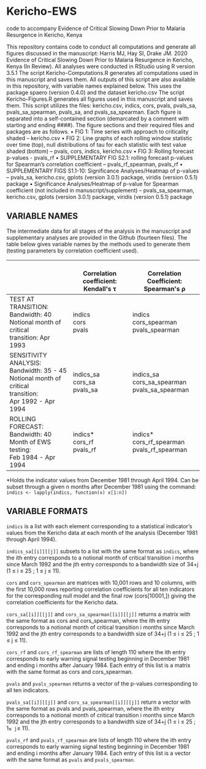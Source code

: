 # Kericho-EWS
code to accompany Evidence of Critical Slowing Down Prior to Malaria Resurgence in Kericho, Kenya

This repository contains code to conduct all computations and generate all figures discussed in the manuscript:
Harris MJ, Hay SI, Drake JM. 2020 Evidence of Critical Slowing Down Prior to Malaria Resurgence in Kericho, Kenya (In Review).
All analyses were conducted in RStudio using R version 3.5.1
The script Kericho-Computations.R generates all computations used in this manuscript and saves them. All outputs of this script are also available in this repository, with variable names explained below. This uses the package spaero (version 0.4.0) and the dataset kericho.csv
The script Kericho-Figures.R generates all figures used in this manuscript and saves them. This script utilizes the files: kericho.csv, indics, cors, pvals, pvals_sa, pvals_sa_spearman, pvals_sa, and pvals_sa_spearman. Each figure is separated into a self-contained section (demarcated by a comment with starting and ending ####). The figure sections and their required files and packages are as follows.
•	FIG 1: Time series with approach to criticality shaded – kericho.csv
•	FIG 2: Line graphs of each rolling window statistic over time (top), null distributions of tau for each statistic with test value shaded (bottom) – pvals, cors, indics, kericho.csv
•	FIG 3: Rolling forecast p-values - pvals_rf
•	SUPPLEMENTARY FIG S2.1: rolling forecast p-values for Spearman’s correlation coefficient – pvals_rf_spearman, pvals_rf
•	SUPPLEMENTARY FIGS S1.1-10: Significance Analyses/Heatmap of p-values – pvals_sa, kericho.csv, gplots (version 3.0.1) package, viridis (version 0.5.1) package
•	Significance Analyses/Heatmap of p-value for Spearman coefficient (not included in manuscript/supplement) – pvals_sa_spearman, kericho.csv, gplots (version 3.0.1) package, viridis (version 0.5.1) package

## VARIABLE NAMES
The intermediate data for all stages of the analysis in the manuscript and supplementary analyses are provided in the Github (fourteen files). The table below gives variable names by the methods used to generate them (testing parameters by correlation coefficient used). 

|                                                                                                                  | <br>Correlation coefficient:<br>Kendall's τ | <br>Correlation Coefficient:<br>Spearman's ρ       |
|------------------------------------------------------------------------------------------------------------------|----------------------------------------------|----------------------------------------------------|
| TEST AT TRANSITION:<br>Bandwidth: 40<br>Notional month of critical<br>transition: Apr 1993                       | indics<br>cors<br>pvals<br>                  | indics<br>cors_spearman<br>pvals_spearman          |
| SENSITIVITY ANALYSIS:<br>Bandwidth: 35 - 45<br>Notional month of critical<br>transition: <br>Apr 1992 - Apr 1994 | indics_sa<br>cors_sa<br>pvals_sa<br>         | indics_sa<br>cors_sa_spearman<br>pvals_sa_spearman |
| ROLLING FORECAST:<br>Bandwidth: 40<br>Month of EWS testing: <br>Feb 1984 - Apr 1994                              | indics*<br>cors_rf<br>pvals_rf               | indics*<br>cors_rf_spearman<br>pvals_rf_spearman   |

*Holds the indicator values from December 1981 through April 1994. Can be subset through a given n months after December 1981 using the command:
```indics <- lapply(indics, function(x) x[1:n]) ```

## VARIABLE FORMATS
```indics``` is a list with each element corresponding to a statistical indicator’s values from the Kericho data at each month of the analysis (December 1981 through April 1994). 

```indics_sa[[i]][[j]]``` subsets to a list with the same format as ```indics```, where the ith entry corresponds to a notional month of critical transition i months since March 1992 and the jth entry corresponds to a bandwidth size of 34+j (1 ≤ i ≤ 25 ; 1 ≤ j ≤ 11).

```cors``` and ```cors_spearman``` are matrices with 10,001 rows and 10 columns, with the first 10,000 rows reporting correlation coefficients for all ten indicators for the corresponding null model and the final row (cors[10001,]) giving the correlation coefficients for the Kericho data. 

```cors_sa[[i]][[j]]``` and ```cors_sa_spearman[[i]][[j]]``` returns a matrix with the same format as cors and cors_spearman, where the ith entry corresponds to a notional month of critical transition  i months since March 1992 and the jth entry corresponds to a bandwidth size of 34+j (1 ≤ i ≤ 25 ; 1 ≤ j ≤ 11).

```cors_rf``` and ```cors_rf_spearman``` are lists of length 110 where the ith entry corresponds to early warning signal testing beginning in December 1981 and ending i months after January 1984. Each entry of this list is a matrix with the same format as cors and cors_spearman.

```pvals``` and ```pvals_spearman``` returns a vector of the p-values corresponding to all ten indicators.

```pvals_sa[[i]][[j]]``` and ```cors_sa_spearman[[i]][[j]]``` return a vector with the same format as pvals and pvals_spearman, where the ith entry corresponds to a notional month of critical transition  i months since March 1992 and the jth entry corresponds to a bandwidth size of 34+j (1 ≤ i ≤ 25 ; 1``` ≤ j ```≤ 11).

```pvals_rf``` and ```pvals_rf_spearman``` are lists of length 110 where the ith entry corresponds to early warning signal testing beginning in December 1981 and ending i months after January 1984. Each entry of this list is a vector with the same format as ```pvals``` and ```pvals_spearman```.

